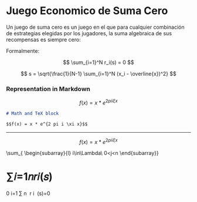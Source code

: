 ﻿---
cover: ../../.gitbook/assets/tcw-wip-banner.jpg
coverY: 0
---

# Juego Economico de Suma Cero

Un juego de suma cero es un juego en el que para cualquier combinación de estrategias elegidas por los jugadores, la suma algebraica de sus recompensas es siempre cero:

Formalmente:

$$
\sum_{i=1}^N r_i(s) = 0
$$







$$
s = \sqrt{\frac{1}{N-1} \sum_{i=1}^N (x_i - \overline{x})^2}
$$



### Representation in Markdown

$$f(x) = x * e^{2 pi i \xi x}$$

```markdown
# Math and TeX block

$$f(x) = x * e^{2 pi i \xi x}$$
```

***









$$f(x) = x * e^{2 pi i \xi x}$$

\sum_{
\begin{subarray}{l}
   i\in\Lambda\\
   0<j<n
\end{subarray}}

∑𝑖=1𝑛𝑟𝑖(𝑠)
=
0
i=1
∑
n
​
 r 
i
​
 (s)=0